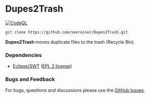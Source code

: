 # Dupes2Trash

[![CodeQL](https://github.com/seerainer/Dupes2Trash/workflows/CodeQL/badge.svg)](https://github.com/seerainer/Dupes2Trash/security/code-scanning)

~~~ sh
git clone https://github.com/seerainer/Dupes2Trash.git
~~~

**Dupes2Trash** moves duplicate files to the trash (Recycle Bin).

### Dependencies

- [Eclipse/SWT](https://github.com/eclipse-platform/eclipse.platform.swt) ([EPL 2 license](https://www.eclipse.org/legal/epl-2.0/))

### Bugs and Feedback

For bugs, questions and discussions please use the [GitHub Issues](https://github.com/seerainer/Dupes2Trash/issues).
